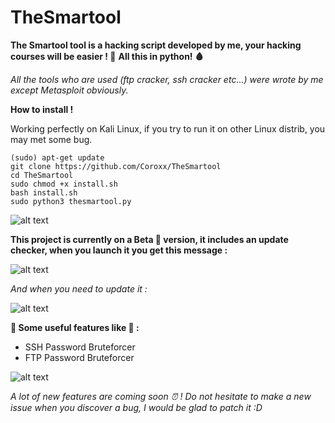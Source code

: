 # TheSmartool


**The Smartool tool is a hacking script developed by me, your hacking courses will be easier ! 🦩**
**All this in python!  🩸**

*All the tools who are used (ftp cracker, ssh cracker etc...) were wrote by me except Metasploit obviously.*

**How to install !**

Working perfectly on Kali Linux, if you try to run it on other Linux distrib, you may met some bug.

```
(sudo) apt-get update
git clone https://github.com/Coroxx/TheSmartool
cd TheSmartool
sudo chmod +x install.sh
bash install.sh
sudo python3 thesmartool.py
```


![alt text](https://i.ibb.co/9pv7g00/Capture.png)

**This project is currently on a Beta 🐉 version, it includes an update checker, when you launch it you get this message :**

![alt text](https://i.ibb.co/k627czx/image-2020-12-21-143256.pngg)

*And when you need to update it :*

![alt text](https://i.ibb.co/FsNd3MQ/image-2020-12-21-144059.png)


**🏺 Some useful features like 🏺 :** 

- SSH Password Bruteforcer 
- FTP Password Bruteforcer

![alt text](https://i.ibb.co/Pj0fN3k/image-2020-12-21-144457.png)


*A lot of new features are coming soon ⏰ !* 
*Do not hesitate to make a new issue when you discover a bug, I would be glad to patch it :D*
